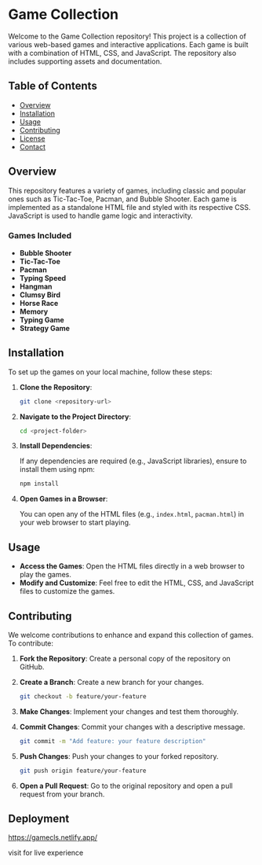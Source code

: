 
# Game Collection

Welcome to the Game Collection repository! This project is a collection of various web-based games and interactive applications. Each game is built with a combination of HTML, CSS, and JavaScript. The repository also includes supporting assets and documentation.

## Table of Contents

- [Overview](#overview)
- [Installation](#installation)
- [Usage](#usage)
- [Contributing](#contributing)
- [License](#license)
- [Contact](#contact)

## Overview

This repository features a variety of games, including classic and popular ones such as Tic-Tac-Toe, Pacman, and Bubble Shooter. Each game is implemented as a standalone HTML file and styled with its respective CSS. JavaScript is used to handle game logic and interactivity.

### Games Included

- **Bubble Shooter**
- **Tic-Tac-Toe**
- **Pacman**
- **Typing Speed**
- **Hangman**
- **Clumsy Bird**
- **Horse Race**
- **Memory**
- **Typing Game**
- **Strategy Game**

## Installation

To set up the games on your local machine, follow these steps:

1. **Clone the Repository**:

   ```bash
   git clone <repository-url>
   ```

2. **Navigate to the Project Directory**:

   ```bash
   cd <project-folder>
   ```

3. **Install Dependencies**:

   If any dependencies are required (e.g., JavaScript libraries), ensure to install them using npm:

   ```bash
   npm install
   ```

4. **Open Games in a Browser**:

   You can open any of the HTML files (e.g., `index.html`, `pacman.html`) in your web browser to start playing.

## Usage

- **Access the Games**: Open the HTML files directly in a web browser to play the games.
- **Modify and Customize**: Feel free to edit the HTML, CSS, and JavaScript files to customize the games.

## Contributing

We welcome contributions to enhance and expand this collection of games. To contribute:

1. **Fork the Repository**: Create a personal copy of the repository on GitHub.
2. **Create a Branch**: Create a new branch for your changes.

   ```bash
   git checkout -b feature/your-feature
   ```

3. **Make Changes**: Implement your changes and test them thoroughly.
4. **Commit Changes**: Commit your changes with a descriptive message.

   ```bash
   git commit -m "Add feature: your feature description"
   ```

5. **Push Changes**: Push your changes to your forked repository.

   ```bash
   git push origin feature/your-feature
   ```

6. **Open a Pull Request**: Go to the original repository and open a pull request from your branch.

## Deployment

https://gamecls.netlify.app/

visit for live experience

